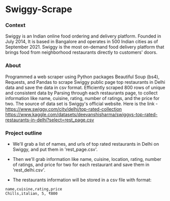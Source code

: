 # Swiggy-Scrape
### Context

Swiggy is an Indian online food ordering and delivery platform. Founded in July 2014, It is based in Bangalore and operates in 500 Indian cities as of September 2021. Swiggy is the most on-demand food delivery platform that brings food from neighborhood restaurants directly to customers' doors.

### About

Programmed a web scraper using Python packages Beautiful Soup (bs4), Requests, and Pandas to scrape Swiggy public page top restaurants in Delhi data and save the data in csv format.
Efficiently scraped 800 rows of unique and consistent data by Parsing through each restaurants page, to collect information like name, cuisine, rating, number of ratings, and the price for two. The source of data set is Swiggy's official website. Here is the link - https://www.swiggy.com/city/delhi/top-rated-collection
https://www.kaggle.com/datasets/deevanshisharma/swiggys-top-rated-restaurants-in-delhi?select=rest_page.csv

### Project outline

- We'll grab a list of names, and urls of top rated restaurants in Delhi on Swiggy, and put them in 'rest_page.csv'.

- Then we'll grab information like name, cuisine, location, rating, number of ratings, and price for two for each restaurant and save them in 'rest_delhi.csv'.

- The restaurants information will be stored in a csv file with format:

```
name,cuisine,rating,price
Chills,italian, 5, ₹800
```
